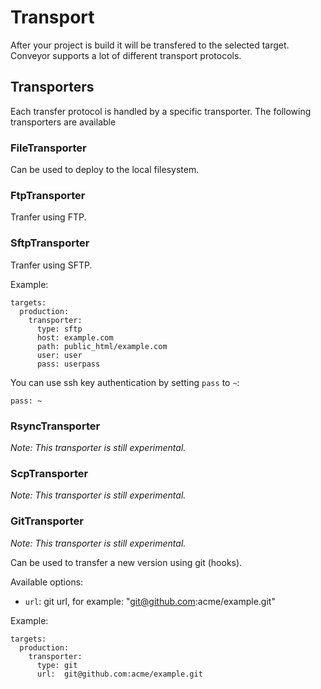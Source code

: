 Transport
=========

After your project is build it will be transfered to the selected target. Conveyor supports a lot of different transport protocols.

## Transporters

Each transfer protocol is handled by a specific transporter. The following transporters are available

### FileTransporter

Can be used to deploy to the local filesystem.

### FtpTransporter

Tranfer using FTP.

### SftpTransporter

Tranfer using SFTP.

Example:

	targets:
	  production:
	    transporter:
	      type: sftp
	      host: example.com
	      path: public_html/example.com
	      user: user
	      pass: userpass

You can use ssh key authentication by setting `pass` to `~`:

    pass: ~

### RsyncTransporter

_Note: This transporter is still experimental._

### ScpTransporter

_Note: This transporter is still experimental._

### GitTransporter

_Note: This transporter is still experimental._

Can be used to transfer a new version using git (hooks).

Available options:

- `url`: git url, for example: "git@github.com:acme/example.git"

Example:

    targets:
      production:
        transporter:
          type: git
          url:  git@github.com:acme/example.git

